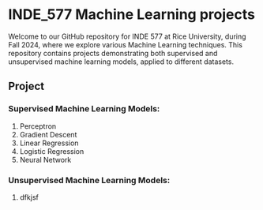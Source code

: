 # INDE_577 Machine Learning projects

Welcome to our GitHub repository for INDE 577 at Rice University, during Fall 2024, where we explore various Machine Learning techniques. This repository contains projects demonstrating both supervised and unsupervised machine learning models, applied to different datasets. 

## Project
### Supervised Machine Learning Models:
1. Perceptron
2. Gradient Descent
3. Linear Regression
4. Logistic Regression
6. Neural Network

### Unsupervised Machine Learning Models: 
1. dfkjsf
